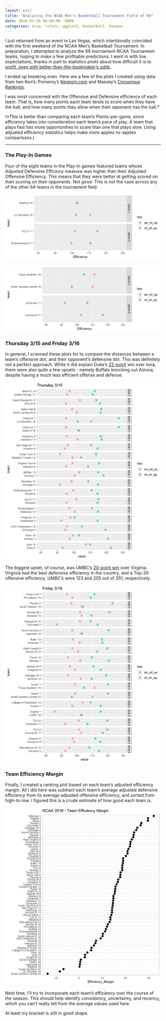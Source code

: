 ```yaml
---
layout: post
title: "Analyzing the NCAA Men's Basketball Tournament Field of 68"
date: 2018-03-20 00:00:00 -0000
categories: ncaa, rstats, ggplot2, basketball, kenpom
---
```


I just returned from an event in Las Vegas, which intentionally coincided with the first weekend of the NCAA Men’s Basketball Tournament. In preparation, I attempted to analyze the 68 tournament NCAA Tournament teams, hoping to make a few profitable predictions. I went in with low expectations, thanks in part to statistics posts about how difficult it is to [profit, even with better-than-the-bookmaker’s odds](https://statsbylopez.com/2017/06/14/evaluating-sports-predictions-against-the-market/).

I ended up breaking even. Here are a few of the plots I created using data from two Ken’s: Pomeroy’s [Kenpom.com](http://kenpom.com/) and Massey’s [Consensus Rankings](http://masseyratings.com/cb/compare.htm).

I was most concerned with the Offensive and Defensive efficiency of each team. That is, how many points each team tends to score when they have the ball, and how many points they allow when their opponent has the ball.*

(*This is better than comparing each team’s Points-per-game, since efficiency takes into consideration each team’s pace of play. A team that plays fast has more opportunities to score than one that plays slow. Using adjuated efficiency statistics helps make more apples-to-apples comparisons.)


---


### The Play-In Games
Four of the eight teams in the Play-In games featured teams whose Adjusted Defensive Efficincy measure was higher than their Adjusted Offensive Efficiency. This means that they were better at getting scored on than scoring on their opponents. Not good. This is not the case across any of the other 64 teams in the tournament field.

![Alt text](/docs/assets/images/ncaa-field-playin-games-1.png)

![Alt text](/docs/assets/images/ncaa-field-playin-games-2.png)

### Thursday 3/15 and Friday 3/16
In general, I scanned these plots for to compare the distances between a team’s offensive dot, and their opponent’s defensive dot. This was definitely not a perfect approach. While it did explain Duke’s [22-point](https://www.sports-reference.com/cbb/boxscores/2018-03-15-14-duke.html) win over Iona, there were also quite a few upsets - namely Buffalo knocking out Aizona, despite having a much less efficient offense and defense.

![Alt text](/docs/assets/images/ncaa-field-thursday-games.png)

The biggest upset, of course, was UMBC’s [20-point win](https://www.sports-reference.com/cbb/boxscores/2018-03-16-21-virginia.html) over Virginia. Virginia had the best defensive efficiency in the country, and a Top-30 offensive efficiency. UMBC’s were 123 and 205 out of 351, respectively.

![Alt text](/docs/assets/images/ncaa-field-friday-games.png)

### Team Efficiency Margin
Finally, I created a ranking plot based on each team’s adjusted efficiency margin. All I did here was subtract each team’s average adjusted defensive efficiency from its average adjusted offensive efficiency, and sorted from high-to-low. I figured this is a crude estimate of how good each team is.

![Alt text](/docs/assets/images/ncaa-field-team-eff-margin.png)

Next time, I’ll try to incorporate each team’s efficiency over the course of the season. This should help identify consistency, uncertainty, and recency, which you can’t really tell from the average values used here.

At least my bracket is still in good shape.
